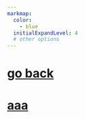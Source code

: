 ```yaml
---
markmap:
  color:
    - blue
  initialExpandLevel: 4
  # other options
---
```


# [go back](../index.html)
# [aaa](aaa/index.html)
